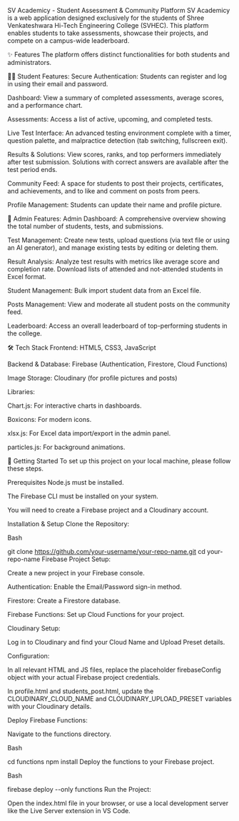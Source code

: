SV Academicy - Student Assessment & Community Platform
SV Academicy is a web application designed exclusively for the students of Shree Venkateshwara Hi-Tech Engineering College (SVHEC). This platform enables students to take assessments, showcase their projects, and compete on a campus-wide leaderboard.

✨ Features
The platform offers distinct functionalities for both students and administrators.

👨‍🎓 Student Features:
Secure Authentication: Students can register and log in using their email and password.

Dashboard: View a summary of completed assessments, average scores, and a performance chart.

Assessments: Access a list of active, upcoming, and completed tests.

Live Test Interface: An advanced testing environment complete with a timer, question palette, and malpractice detection (tab switching, fullscreen exit).

Results & Solutions: View scores, ranks, and top performers immediately after test submission. Solutions with correct answers are available after the test period ends.

Community Feed: A space for students to post their projects, certificates, and achievements, and to like and comment on posts from peers.

Profile Management: Students can update their name and profile picture.

👑 Admin Features:
Admin Dashboard: A comprehensive overview showing the total number of students, tests, and submissions.

Test Management: Create new tests, upload questions (via text file or using an AI generator), and manage existing tests by editing or deleting them.

Result Analysis: Analyze test results with metrics like average score and completion rate. Download lists of attended and not-attended students in Excel format.

Student Management: Bulk import student data from an Excel file.

Posts Management: View and moderate all student posts on the community feed.

Leaderboard: Access an overall leaderboard of top-performing students in the college.

🛠️ Tech Stack
Frontend: HTML5, CSS3, JavaScript

Backend & Database: Firebase (Authentication, Firestore, Cloud Functions)

Image Storage: Cloudinary (for profile pictures and posts)

Libraries:

Chart.js: For interactive charts in dashboards.

Boxicons: For modern icons.

xlsx.js: For Excel data import/export in the admin panel.

particles.js: For background animations.

🚀 Getting Started
To set up this project on your local machine, please follow these steps.

Prerequisites
Node.js must be installed.

The Firebase CLI must be installed on your system.

You will need to create a Firebase project and a Cloudinary account.

Installation & Setup
Clone the Repository:

Bash

git clone https://github.com/your-username/your-repo-name.git
cd your-repo-name
Firebase Project Setup:

Create a new project in your Firebase console.

Authentication: Enable the Email/Password sign-in method.

Firestore: Create a Firestore database.

Firebase Functions: Set up Cloud Functions for your project.

Cloudinary Setup:

Log in to Cloudinary and find your Cloud Name and Upload Preset details.

Configuration:

In all relevant HTML and JS files, replace the placeholder firebaseConfig object with your actual Firebase project credentials.

In profile.html and students_post.html, update the CLOUDINARY_CLOUD_NAME and CLOUDINARY_UPLOAD_PRESET variables with your Cloudinary details.

Deploy Firebase Functions:

Navigate to the functions directory.

Bash

cd functions
npm install
Deploy the functions to your Firebase project.

Bash

firebase deploy --only functions
Run the Project:

Open the index.html file in your browser, or use a local development server like the Live Server extension in VS Code.
